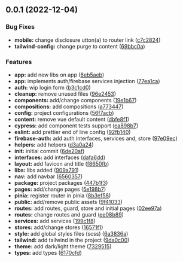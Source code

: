 ## 0.0.1 (2022-12-04)


### Bug Fixes

* **mobile:** change disclosure utton(a) to router link ([c7c2824](https://github.com/oluaptarso/sword-github-discovery/commits/c7c282402cf34f3f5d0af7664f5a54c93a8baebe))
* **tailwind-config:** change purge to content ([69bbc0a](https://github.com/oluaptarso/sword-github-discovery/commits/69bbc0a60b88e5ba6aee53d7fa854065bf95d1a6))


### Features

* **app:** add new libs on app ([6eb5aeb](https://github.com/oluaptarso/sword-github-discovery/commits/6eb5aeb67299f135f5c9b06753180567df939071))
* **app:** implements auth/firebase services injection ([77ea1ca](https://github.com/oluaptarso/sword-github-discovery/commits/77ea1ca95a5f2f462baf90f4159d9080609a73b0))
* **auth:** wip login form ([b3c1cd0](https://github.com/oluaptarso/sword-github-discovery/commits/b3c1cd0c12bf5b6b708d686cadd738348eb05454))
* **cleanup:** remove unused files ([96e2453](https://github.com/oluaptarso/sword-github-discovery/commits/96e2453a51d27cedb212ffb9a1f6de6ef3666340))
* **components:** add/change components ([19e1b67](https://github.com/oluaptarso/sword-github-discovery/commits/19e1b6706f6e0ae74cccfe5b63e7b9fb74bd6e11))
* **compositions:** add compositions ([a773447](https://github.com/oluaptarso/sword-github-discovery/commits/a773447fd95285d41663a5aa0f4b40de60fdbdff))
* **config:** project configurations ([56f7acb](https://github.com/oluaptarso/sword-github-discovery/commits/56f7acb94ab2506832cd19223ed1ec9f766f812a))
* **content:** remove vue default content ([dbfe8f1](https://github.com/oluaptarso/sword-github-discovery/commits/dbfe8f119f9c33ce8c0ecb3953b5d75cbcdc9192))
* **cypress:** add component tests support ([ea898b7](https://github.com/oluaptarso/sword-github-discovery/commits/ea898b7c31d29554723615bace6812ba96023804))
* **eslint:** add prettier end of line config ([92fb140](https://github.com/oluaptarso/sword-github-discovery/commits/92fb140c8b44c05226c4868c4414cb15c2210f0f))
* **firebase-auth:** add auth interfaces, services and, store ([97e09ec](https://github.com/oluaptarso/sword-github-discovery/commits/97e09ece09ca0f9648a7cc34c2e3362a1d689499))
* **helpers:** add helpers ([d3a0a24](https://github.com/oluaptarso/sword-github-discovery/commits/d3a0a2444633e79eec75e911718cf2e98f54a4fd))
* **init:** initial commit ([6de20af](https://github.com/oluaptarso/sword-github-discovery/commits/6de20af4226043960fa152aa6e9226f74f171ad9))
* **interfaces:** add interfaces ([dafa6dd](https://github.com/oluaptarso/sword-github-discovery/commits/dafa6dd2dde4e64737aa1d2a72b9b9c1f42c48d2))
* **layout:** add favicon and title ([f8650fb](https://github.com/oluaptarso/sword-github-discovery/commits/f8650fbc38d387923a9a55b9687d635d315615a7))
* **libs:** libs added ([909a791](https://github.com/oluaptarso/sword-github-discovery/commits/909a7912936c538c383b21eb3716de3a12e69b32))
* **nav:** add navbar ([6560357](https://github.com/oluaptarso/sword-github-discovery/commits/656035768f33bbe2bc59202048e4353d65762c12))
* **package:** project packages ([447b1f3](https://github.com/oluaptarso/sword-github-discovery/commits/447b1f316b531e85774220b6ad4bdaf41abdb442))
* **pages:** add/change pages ([5e198b7](https://github.com/oluaptarso/sword-github-discovery/commits/5e198b71b77b6436acc761bf790e73aff38dc16f))
* **pinia:** register router in pinia ([8b3ef58](https://github.com/oluaptarso/sword-github-discovery/commits/8b3ef58708e56731962f35f6583c905315103142))
* **public:** add/remove public assets ([9f41033](https://github.com/oluaptarso/sword-github-discovery/commits/9f410334f5e7c72339596f91e8d881c0d1f1c931))
* **routes:** add routes, guard, store and initial pages ([02ee97a](https://github.com/oluaptarso/sword-github-discovery/commits/02ee97a631de9eaaa957e4abdced3a28c4b530ed))
* **routes:** change routes and guard ([ee08b89](https://github.com/oluaptarso/sword-github-discovery/commits/ee08b89f90cd532a3166c83e6998d8a07b22d157))
* **services:** add services ([199c1f8](https://github.com/oluaptarso/sword-github-discovery/commits/199c1f806fef90c24de85247a873fd982499358a))
* **stores:** add/change stores ([16571f1](https://github.com/oluaptarso/sword-github-discovery/commits/16571f11a41b392a6791d57d0c30b2b40b2b6497))
* **style:** add global styles files (scss) ([6a3836a](https://github.com/oluaptarso/sword-github-discovery/commits/6a3836a780921d2743d9be0c855c0c8793fa7cf0))
* **tailwind:** add tailwind in the project ([9da0c00](https://github.com/oluaptarso/sword-github-discovery/commits/9da0c00d62710f81d563c1024ca56bfefd0d38ee))
* **theme:** add dark/light theme ([7329515](https://github.com/oluaptarso/sword-github-discovery/commits/7329515899ff6f18493fa8bf85b651e4eef6be93))
* **types:** add types ([6170cfd](https://github.com/oluaptarso/sword-github-discovery/commits/6170cfdaa830e8fd284d0e2867038f350044d59a))



